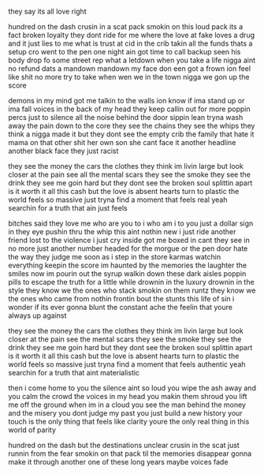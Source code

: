 they say its all love right

hundred on the dash crusin in a scat pack
smokin on this loud pack its a fact
broken loyalty they dont ride for me where the love at
fake loves a drug and it just lies to me what is trust at
cid in the crib takin all the funds thats a setup
cro went to the pen one night ain got time to call backup
seen his body drop fo some street rep what a letdown
when you take a life nigga aint no refund dats a mandown
mandown my face don een got a frown ion feel like shit no more
try to take when wen we in the town nigga we gon up the score

demons in my mind got me talkin to the walls
ion know if ima stand up or ima fall
voices in the back of my head they keep callin out for more
poppin percs just to silence all the noise behind the door
sippin lean tryna wash away the pain down to the core
they see the chains they see the whips they think a nigga made it
but they dont see the empty crib the family that hate it
mama on that other shit her own son she cant face it
another headline another black face they just racist

they see the money the cars the clothes they think im livin large
but look closer at the pain see all the mental scars
they see the smoke they see the drink they see me goin hard
but they dont see the broken soul splittin apart
is it worth it all this cash but the love is absent
hearts turn to plastic the world feels so massive
just tryna find a moment that feels real
yeah searchin for a truth that ain just feels

bitches said they love me who are you to i
who am i to you just a dollar sign in they eye
pushin thru the whip this aint nothin new i just ride
another friend lost to the violence i just cry inside
got me boxed in cant they see in no more 
just another number headed for the morgue or the pen door
hate the way they judge me soon as i step in the store
karmas watchin everything keepin the score
im haunted by the memories the laughter the smiles
now im pourin out the syrup walkin down these dark aisles
poppin pills to escape the truth for a little while
drownin in the luxury drownin in the style
they know we the ones who stack smokin on them runtz
they know we the ones who came from nothin frontin bout the stunts
this life of sin i wonder if its ever gonna blunt
the constant ache the feelin that youre always up against

they see the money the cars the clothes they think im livin large
but look closer at the pain see the mental scars
they see the smoke they see the drink they see me goin hard
but they dont see the broken soul splittin apart
is it worth it all this cash but the love is absent
hearts turn to plastic the world feels so massive
just tryna find a moment that feels authentic
yeah searchin for a truth that aint materialistic

then i come home to you the silence aint so loud
you wipe the ash away and you calm the crowd
the voices in my head you makin them shroud
you lift me off the ground when im in a cloud
you see the man behind the money and the misery
you dont judge my past you just build a new history
your touch is the only thing that feels like clarity
youre the only real thing in this world of parity

hundred on the dash but the destinations unclear
crusin in the scat just runnin from the fear
smokin on that pack til the memories disappear
gonna make it through another one of these long years
maybe
voices fade
